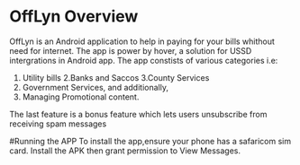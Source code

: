 # OffLyn Overview
OffLyn is an Android application to help in paying for your bills whithout need for internet. The app is power by hover, a solution for 
USSD intergrations in Android app.  The app constists of various categories i.e:

1. Utility bills
2.Banks and Saccos
3.County Services 
4. Government Services,  and additionally,
5. Managing Promotional content.

The last feature is a bonus feature which lets users unsubscribe from receiving spam messages 

#Running the APP
To install the app,ensure your phone has a safaricom sim card.
Install the APK then grant permission to View Messages.
